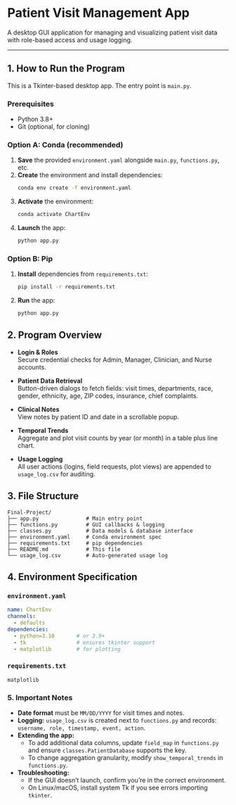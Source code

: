 # Patient Visit Management App

A desktop GUI application for managing and visualizing patient visit data with role-based access and usage logging.

---

## 1. How to Run the Program

This is a Tkinter-based desktop app. The entry point is `main.py`.

### Prerequisites

- Python 3.8+  
- Git (optional, for cloning)

### Option A: Conda (recommended)

1. **Save** the provided `environment.yaml` alongside `main.py`, `functions.py`, etc.  
2. **Create** the environment and install dependencies:
    ```bash
    conda env create -f environment.yaml
    ```
3. **Activate** the environment:
    ```bash
    conda activate ChartEnv
    ```
4. **Launch** the app:
    ```bash
    python app.py
    ```

### Option B: Pip

1. **Install** dependencies from `requirements.txt`:
    ```bash
    pip install -r requirements.txt
    ```
2. **Run** the app:
    ```bash
    python app.py
    ```

## 2. Program Overview

- **Login & Roles**  
  Secure credential checks for Admin, Manager, Clinician, and Nurse accounts.

- **Patient Data Retrieval**  
  Button-driven dialogs to fetch fields: visit times, departments, race, gender, ethnicity, age, ZIP codes, insurance, chief complaints.

- **Clinical Notes**  
  View notes by patient ID and date in a scrollable popup.

- **Temporal Trends**  
  Aggregate and plot visit counts by year (or month) in a table plus line chart.

- **Usage Logging**  
  All user actions (logins, field requests, plot views) are appended to `usage_log.csv` for auditing.

## 3. File Structure
```
Final-Project/
├── app.py               # Main entry point
├── functions.py         # GUI callbacks & logging
├── classes.py           # Data models & database interface
├── environment.yaml     # Conda environment spec
├── requirements.txt     # pip dependencies
├── README.md            # This file
└── usage_log.csv        # Auto-generated usage log
```
## 4. Environment Specification

### `environment.yaml`
```yaml
name: ChartEnv
channels:
  - defaults
dependencies:
  - python=3.10       # or 3.9+
  - tk                # ensures tkinter support
  - matplotlib        # for plotting
```

### `requirements.txt`
```text
matplotlib
```
### 5. Important Notes

- **Date format** must be `MM/DD/YYYY` for visit times and notes.  
- **Logging:** `usage_log.csv` is created next to `functions.py` and records:  
  `username, role, timestamp, event, action`.  
- **Extending the app:**  
  - To add additional data columns, update `field_map` in `functions.py` and ensure `classes.PatientDatabase` supports the key.  
  - To change aggregation granularity, modify `show_temporal_trends` in `functions.py`.  
- **Troubleshooting:**  
  - If the GUI doesn’t launch, confirm you’re in the correct environment.  
  - On Linux/macOS, install system Tk if you see errors importing `tkinter`.  
